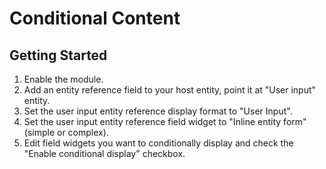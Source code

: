 # Conditional Content

## Getting Started

1. Enable the module.
2. Add an entity reference field to your host entity, point it at "User input" entity.
3. Set the user input entity reference display format to "User Input".
4. Set the user input entity reference field widget to "Inline entity form" (simple or complex).
5. Edit field widgets you want to conditionally display and check the "Enable conditional display" checkbox.
